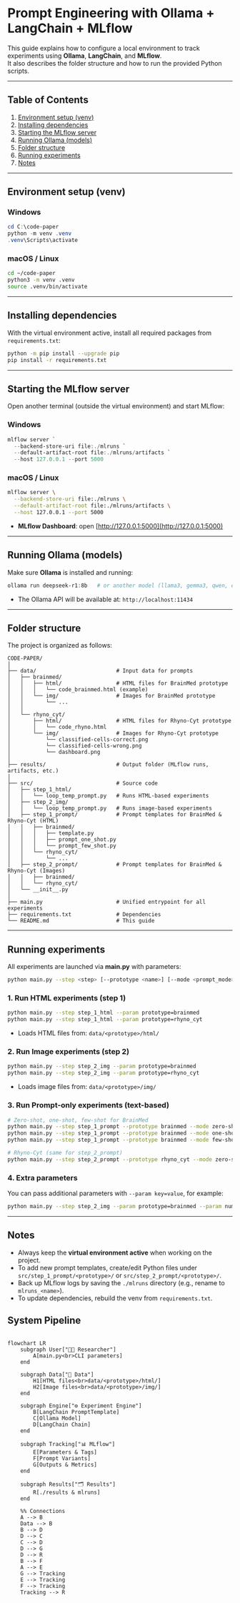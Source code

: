 # Prompt Engineering with Ollama + LangChain + MLflow

This guide explains how to configure a local environment to track experiments using **Ollama**, **LangChain**, and **MLflow**.  
It also describes the folder structure and how to run the provided Python scripts.

---

## Table of Contents

1. [Environment setup (venv)](#environment-setup-venv)  
2. [Installing dependencies](#installing-dependencies)  
3. [Starting the MLflow server](#starting-the-mlflow-server)  
4. [Running Ollama (models)](#running-ollama-models)  
5. [Folder structure](#folder-structure)  
6. [Running experiments](#running-experiments)  
7. [Notes](#notes)  

---

## Environment setup (venv)

### Windows

```powershell
cd C:\code-paper
python -m venv .venv
.venv\Scripts\activate
````

### macOS / Linux

```bash
cd ~/code-paper
python3 -m venv .venv
source .venv/bin/activate
```

---

## Installing dependencies

With the virtual environment active, install all required packages from `requirements.txt`:

```bash
python -m pip install --upgrade pip
pip install -r requirements.txt
```

---

## Starting the MLflow server

Open another terminal (outside the virtual environment) and start MLflow:

### Windows

```powershell
mlflow server `
  --backend-store-uri file:./mlruns `
  --default-artifact-root file:./mlruns/artifacts `
  --host 127.0.0.1 --port 5000
```

### macOS / Linux

```bash
mlflow server \
  --backend-store-uri file:./mlruns \
  --default-artifact-root file:./mlruns/artifacts \
  --host 127.0.0.1 --port 5000
```

* **MLflow Dashboard**: open [http://127.0.0.1:5000](http://127.0.0.1:5000)

---

## Running Ollama (models)

Make sure **Ollama** is installed and running:

```powershell
ollama run deepseek-r1:8b   # or another model (llama3, gemma3, qwen, etc.)
```

* The Ollama API will be available at: `http://localhost:11434`

---

## Folder structure

The project is organized as follows:

```
CODE-PAPER/
│
├── data/                         # Input data for prompts
│   ├── brainmed/
│   │   ├── html/                 # HTML files for BrainMed prototype
│   │   │   └── code_brainmed.html (example)
│   │   └── img/                  # Images for BrainMed prototype
│   │       └── ...
│   │
│   └── rhyno_cyt/
│       ├── html/                 # HTML files for Rhyno-Cyt prototype
│       │   └── code_rhyno.html
│       └── img/                  # Images for Rhyno-Cyt prototype
│           └── classified-cells-correct.png
│           └── classified-cells-wrong.png
│           └── dashboard.png
│
├── results/                      # Output folder (MLflow runs, artifacts, etc.)
│
├── src/                          # Source code
│   ├── step_1_html/
│   │   └── loop_temp_prompt.py   # Runs HTML-based experiments
│   ├── step_2_img/
│   │   └── loop_temp_prompt.py   # Runs image-based experiments
│   ├── step_1_prompt/            # Prompt templates for BrainMed & Rhyno-Cyt (HTML)
│   │   ├── brainmed/
│   │   │   ├── template.py
│   │   │   ├── prompt_one_shot.py
│   │   │   └── prompt_few_shot.py
│   │   └── rhyno_cyt/
│   │       └── ...
│   ├── step_2_prompt/            # Prompt templates for BrainMed & Rhyno-Cyt (Images)
│   │   ├── brainmed/
│   │   └── rhyno_cyt/
│   └── __init__.py
│
├── main.py                       # Unified entrypoint for all experiments
├── requirements.txt              # Dependencies
└── README.md                     # This guide
```

---

## Running experiments

All experiments are launched via **main.py** with parameters:

```bash
python main.py --step <step> [--prototype <name>] [--mode <prompt_mode>] [--param key=value]
```

### 1. Run HTML experiments (step 1)

```bash
python main.py --step step_1_html --param prototype=brainmed
python main.py --step step_1_html --param prototype=rhyno_cyt
```

* Loads HTML files from: `data/<prototype>/html/`

### 2. Run Image experiments (step 2)

```bash
python main.py --step step_2_img --param prototype=brainmed
python main.py --step step_2_img --param prototype=rhyno_cyt
```

* Loads image files from: `data/<prototype>/img/`

### 3. Run Prompt-only experiments (text-based)

```bash
# Zero-shot, one-shot, few-shot for BrainMed
python main.py --step step_1_prompt --prototype brainmed --mode zero-shot
python main.py --step step_1_prompt --prototype brainmed --mode one-shot
python main.py --step step_1_prompt --prototype brainmed --mode few-shot

# Rhyno-Cyt (same for step_2_prompt)
python main.py --step step_2_prompt --prototype rhyno_cyt --mode zero-shot
```

### 4. Extra parameters

You can pass additional parameters with `--param key=value`, for example:

```bash
python main.py --step step_2_img --param prototype=brainmed --param num_generations=5 --param model_choice=0 --param temperature=0.3
```

---

## Notes

* Always keep the **virtual environment active** when working on the project.
* To add new prompt templates, create/edit Python files under `src/step_1_prompt/<prototype>/` or `src/step_2_prompt/<prototype>/`.
* Back up MLflow logs by saving the `./mlruns` directory (e.g., rename to `mlruns_<name>`).
* To update dependencies, rebuild the venv from `requirements.txt`.


## System Pipeline

```mermaid

flowchart LR
    subgraph User["👩‍💻 Researcher"]
        A[main.py<br>CLI parameters]
    end

    subgraph Data["📂 Data"]
        H1[HTML files<br>data/<prototype>/html/]
        H2[Image files<br>data/<prototype>/img/]
    end

    subgraph Engine["⚙️ Experiment Engine"]
        B[LangChain PromptTemplate]
        C[Ollama Model]
        D[LangChain Chain]
    end

    subgraph Tracking["📊 MLflow"]
        E[Parameters & Tags]
        F[Prompt Variants]
        G[Outputs & Metrics]
    end

    subgraph Results["🗂 Results"]
        R[./results & mlruns]
    end

    %% Connections
    A --> B
    Data --> B
    B --> D
    D --> C
    C --> D
    D --> G
    D --> R
    B --> F
    A --> E
    G --> Tracking
    E --> Tracking
    F --> Tracking
    Tracking --> R

